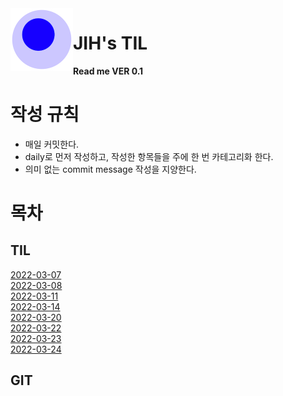 <img src="attachments/foam-icon.png" width=100 align="left">

# JIH's TIL

**Read me VER 0.1**


# 작성 규칙
- 매일 커밋한다.
- daily로 먼저 작성하고, 작성한 항목들을 주에 한 번 카테고리화 한다.
- 의미 없는 commit message 작성을 지양한다.
  
  
# 목차
## TIL
[2022-03-07](/journal/2022-03-07.md)  
[2022-03-08](/journal/2022-03-07.md)  
[2022-03-11](/journal/2022-03-11.md)  
[2022-03-14](/journal/2022-03-14.md)  
[2022-03-20](/journal/2022-03-20.md)  
[2022-03-22](/journal/2022-03-22.md)  
[2022-03-23](/journal/2022-03-23.md)  
[2022-03-24](/journal/2022-03-24.md) 

## GIT
